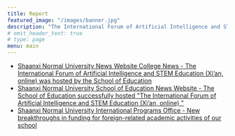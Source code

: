 ```yaml
---
title: Report
featured_image: "/images/banner.jpg"
description: "The International Forum of Artificial Intelligence and STEM Education Online"
# omit_header_text: true
# type: page
menu: main
---
```


- [Shaanxi Normal University News Website College News - The International Forum of Artificial Intelligence and STEM Education (Xi’an, online)  was hosted by the School of Education](http://www.snnu.edu.cn/info/1084/34469.htm)
- [Shaanxi Normal University School of Education News Website - The School of Education successfully hosted "The International Forum of Artificial Intelligence and STEM Education (Xi’an, online) "](http://edu.snnu.edu.cn/info/1069/6325.htm)
- [Shaanxi Normal University International Programs Office - New breakthroughs in funding for foreign-related academic activities of our school](http://ipo.snnu.edu.cn/info/1014/2591.htm)
